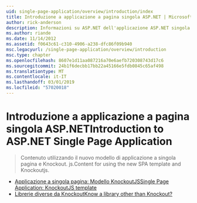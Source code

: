 ```yaml
---
uid: single-page-application/overview/introduction/index
title: Introduzione a applicazione a pagina singola ASP.NET | Microsoft Docs
author: rick-anderson
description: Informazioni su ASP.NET dell'applicazione ASP.NET singola pagina applicazione (a singola pagina) consente di compilare applicazioni che includono significativi interacti lato client...
ms.author: riande
ms.date: 11/14/2012
ms.assetid: f0643c61-c310-4906-a238-dfc86f09b940
msc.legacyurl: /single-page-application/overview/introduction
msc.type: chapter
ms.openlocfilehash: 8607e1d11aa087216a70e6aefb720308743d17c6
ms.sourcegitcommit: 24b1f6decbb17bb22a45166e5fdb0845c65af498
ms.translationtype: MT
ms.contentlocale: it-IT
ms.lasthandoff: 03/01/2019
ms.locfileid: "57020018"
---
```

<a name="introduction-to-aspnet-single-page-application"></a><span data-ttu-id="c3023-103">Introduzione a applicazione a pagina singola ASP.NET</span><span class="sxs-lookup"><span data-stu-id="c3023-103">Introduction to ASP.NET Single Page Application</span></span>
====================
> <span data-ttu-id="c3023-104">Contenuto utilizzando il nuovo modello di applicazione a singola pagina e Knockout. js.</span><span class="sxs-lookup"><span data-stu-id="c3023-104">Content for using the new SPA template and Knockoutjs.</span></span>


- [<span data-ttu-id="c3023-105">Applicazione a singola pagina: Modello KnockoutJS</span><span class="sxs-lookup"><span data-stu-id="c3023-105">Single Page Application: KnockoutJS template</span></span>](knockoutjs-template.md)
- [<span data-ttu-id="c3023-106">Librerie diverse da Knockout</span><span class="sxs-lookup"><span data-stu-id="c3023-106">Know a library other than Knockout?</span></span>](other-libraries.md)
